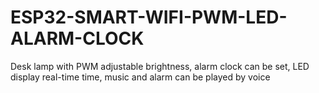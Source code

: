 # ESP32-SMART-WIFI-PWM-LED-ALARM-CLOCK
Desk lamp with PWM adjustable brightness, alarm clock can be set, LED display real-time time, music and alarm can be played by voice
